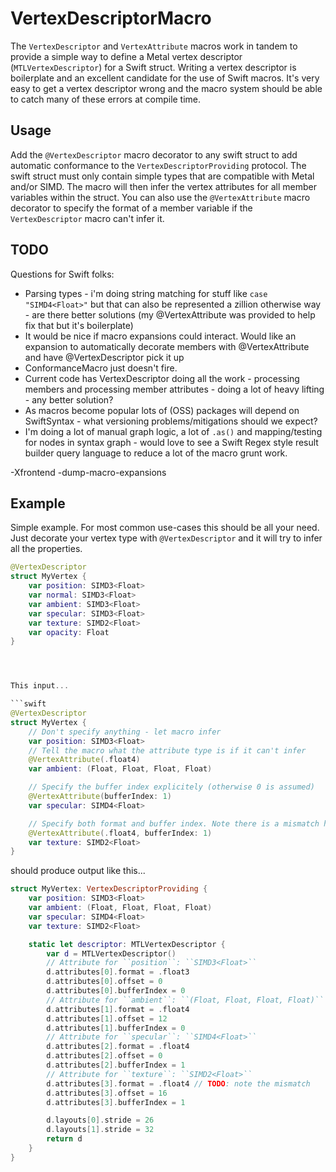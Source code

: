 # VertexDescriptorMacro

The ``VertexDescriptor`` and ``VertexAttribute`` macros work in tandem to provide a simple way to define a Metal vertex descriptor (``MTLVertexDescriptor``) for a Swift struct. Writing a vertex descriptor is boilerplate and an excellent candidate for the use of Swift macros. It's very easy to get a vertex descriptor wrong and the macro system should be able to catch many of these errors at compile time.

## Usage

Add the ``@VertexDescriptor`` macro decorator to any swift struct to add automatic conformance to the ``VertexDescriptorProviding`` protocol. The swift struct must only contain simple types that are compatible with Metal and/or SIMD. The macro will then infer the vertex attributes for all member variables within the struct. You can also use the ``@VertexAttribute`` macro decorator to specify the format of a member variable if the ``VertexDescriptor`` macro can't infer it.

## TODO

Questions for Swift folks:

* Parsing types - i'm doing string matching for stuff like `case "SIMD4<Float>"` but that can also be represented a zillion otherwise way - are there better solutions (my @VertexAttribute was provided to help fix that but it's boilerplate)
* It would be nice if macro expansions could interact. Would like an expansion to automatically decorate members with @VertexAttribute and have @VertexDescriptor pick it up
* ConformanceMacro just doesn't fire.
* Current code has VertexDescriptor doing all the work - processing members and processing member attributes - doing a lot of heavy lifting - any better solution?
* As macros become popular lots of (OSS) packages will depend on SwiftSyntax - what versioning problems/mitigations should we expect?
* I'm doing a lot of manual graph logic, a lot of `.as()` and mapping/testing for nodes in syntax graph - would love to see a Swift Regex style result builder query language to reduce a lot of the macro grunt work.

-Xfrontend -dump-macro-expansions


## Example

Simple example. For most common use-cases this should be all your need. Just decorate your vertex type with ``@VertexDescriptor`` and it will try to infer all the properties.

```swift
@VertexDescriptor
struct MyVertex {
    var position: SIMD3<Float>
    var normal: SIMD3<Float>
    var ambient: SIMD3<Float>
    var specular: SIMD3<Float>
    var texture: SIMD2<Float>
    var opacity: Float
}




This input...

```swift
@VertexDescriptor
struct MyVertex {
    // Don't specify anything - let macro infer
    var position: SIMD3<Float>
    // Tell the macro what the attribute type is if it can't infer
    @VertexAttribute(.float4)
    var ambient: (Float, Float, Float, Float)

    // Specify the buffer index explicitely (otherwise 0 is assumed)
    @VertexAttribute(bufferIndex: 1)
    var specular: SIMD4<Float>

    // Specify both format and buffer index. Note there is a mismatch here and the macro system _should_ catch it
    @VertexAttribute(.float4, bufferIndex: 1)
    var texture: SIMD2<Float>
}
```

should produce output like this...

```swift
struct MyVertex: VertexDescriptorProviding {
    var position: SIMD3<Float>
    var ambient: (Float, Float, Float, Float)
    var specular: SIMD4<Float>
    var texture: SIMD2<Float>

    static let descriptor: MTLVertexDescriptor {
        var d = MTLVertexDescriptor()
        // Attribute for ``position``: ``SIMD3<Float>``
        d.attributes[0].format = .float3
        d.attributes[0].offset = 0
        d.attributes[0].bufferIndex = 0
        // Attribute for ``ambient``: ``(Float, Float, Float, Float)``
        d.attributes[1].format = .float4
        d.attributes[1].offset = 12
        d.attributes[1].bufferIndex = 0
        // Attribute for ``specular``: ``SIMD4<Float>``
        d.attributes[2].format = .float4
        d.attributes[2].offset = 0
        d.attributes[2].bufferIndex = 1
        // Attribute for ``texture``: ``SIMD2<Float>``
        d.attributes[3].format = .float4 // TODO: note the mismatch
        d.attributes[3].offset = 16
        d.attributes[3].bufferIndex = 1

        d.layouts[0].stride = 26
        d.layouts[1].stride = 32
        return d
    }
}
```
